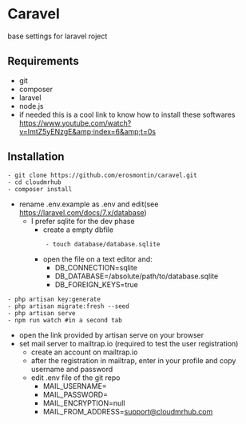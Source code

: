 # Caravel
base settings for laravel roject

## Requirements
- git
- composer
- laravel
- node.js
- if needed this is a cool link to know how to install these softwares
https://www.youtube.com/watch?v=ImtZ5yENzgE&amp;index=6&amp;t=0s

## Installation
```
- git clone https://github.com/erosmontin/caravel.git
- cd cloudmrhub
- composer install 
```
-  rename .env.example as .env and edit(see https://laravel.com/docs/7.x/database)
    - I prefer sqlite for the dev phase
        - create a empty dbfile  
        ```
            - touch database/database.sqlite
      ```
        - open the file on a text editor and:
            - DB_CONNECTION=sqlite
            - DB_DATABASE=/absolute/path/to/database.sqlite
            - DB_FOREIGN_KEYS=true
 ```
- php artisan key:generate
- php artisan migrate:fresh --seed
- php artisan serve
- npm run watch #in a second tab
```
- open the link provided by artisan serve on your browser
- set mail server to mailtrap.io (required to test the user registration)
    - create an account on mailtrap.io
    - after the registration in mailtrap, enter in your profile and copy username and password
    - edit .env file of the git repo 
        - MAIL_USERNAME=
        - MAIL_PASSWORD=
        - MAIL_ENCRYPTION=null
        - MAIL_FROM_ADDRESS=support@cloudmrhub.com
 
